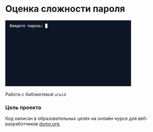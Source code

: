 # Оценка сложности пароля

![alt text](password-strength.gif)

Работа с библиотекой `urwid`

### Цель проекта

Код написан в образовательных целях на онлайн-курсе для веб-разработчиков [dvmn.org](https://dvmn.org/).
